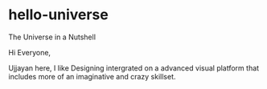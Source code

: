 # hello-universe
The Universe in a Nutshell

Hi Everyone,

Ujjayan here, I like Designing intergrated on a advanced visual platform that includes more of an imaginative and crazy skillset.

